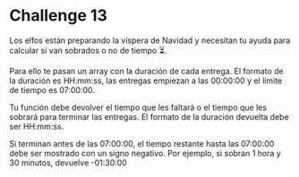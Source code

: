# Challenge 13

Los elfos están preparando la víspera de Navidad y necesitan tu ayuda para 
calcular si van sobrados o no de tiempo ⏳.

Para ello te pasan un array con la duración de cada entrega. 
El formato de la duración es HH:mm:ss, las entregas empiezan a las 00:00:00 
y el límite de tiempo es 07:00:00.

Tu función debe devolver el tiempo que les faltará o el tiempo que les sobrará para terminar las entregas. 
El formato de la duración devuelta debe ser HH:mm:ss.

Si terminan antes de las 07:00:00, el tiempo restante hasta las 07:00:00 debe ser 
mostrado con un signo negativo. Por ejemplo, si sobran 1 hora y 30 minutos, devuelve -01:30:00